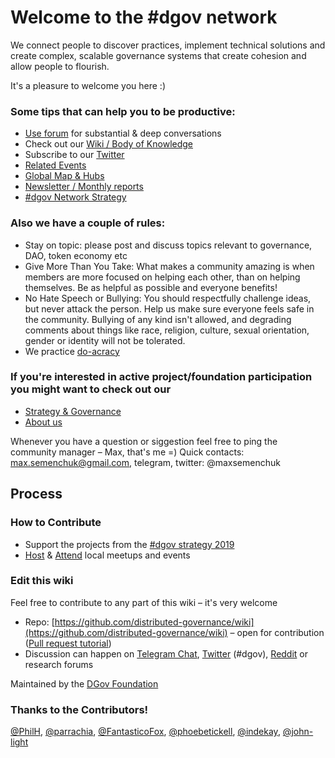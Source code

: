 # Welcome to the \#dgov network

We connect people to discover practices, implement technical solutions and create complex, scalable governance systems that create cohesion and allow people to flourish. 

It's a pleasure to welcome you here :\)

### Some tips that can help you to be productive:

* [Use forum](https://earth.us18.list-manage.com/track/click?u=566b6b2a60e0829db656d3b34&id=ce349e1f74&e=7265fe9357) for substantial & deep conversations
* Check out our [Wiki / Body of Knowledge](https://dao-landscape.gitbook.io/project/)
* Subscribe to our [Twitter](https://earth.us18.list-manage.com/track/click?u=566b6b2a60e0829db656d3b34&id=b3dd507d36&e=7265fe9357)
* [Related Events](dgov-industry-landscape.md)
* [Global Map & Hubs](map-of-the-industry-landscape.md)
* [Newsletter / Monthly reports](newsletter/)
* [\#dgov Network Strategy](dgov-network-strategy/)

### Also we have a couple of rules:

* Stay on topic: please post and discuss topics relevant to governance, DAO, token economy etc
* Give More Than You Take: What makes a community amazing is when members are more focused on helping each other, than on helping themselves. Be as helpful as possible and everyone benefits!
* No Hate Speech or Bullying: You should respectfully challenge ideas, but never attack the person. Help us make sure everyone feels safe in the community. Bullying of any kind isn't allowed, and degrading comments about things like race, religion, culture, sexual orientation, gender or identity will not be tolerated.
* We practice [do-acracy](https://earth.us18.list-manage.com/track/click?u=566b6b2a60e0829db656d3b34&id=b9d4ac1cc6&e=7265fe9357)

### If you're interested in active project/foundation participation you might want to check out our

* [Strategy & Governance](dgov-network-strategy/)
* [About us](foundation/dgov-history.md)

Whenever you have a question or siggestion feel free to ping the community manager – Max, that's me =\) Quick contacts: [max.semenchuk@gmail.com](mailto:max.semenchuk@gmail.com), telegram, twitter: @maxsemenchuk

## Process

### How to Contribute

* Support the projects from the [\#dgov strategy 2019](dgov-network-strategy/)
* [Host](http://forum.dgov.foundation/t/host-local-meetups/42) & [Attend](dgov-industry-landscape.md#events) local meetups and events

### Edit this wiki

Feel free to contribute to any part of this wiki – it's very welcome

* Repo: [https://github.com/distributed-governance/wiki](https://github.com/distributed-governance/wiki) – open for contribution \([Pull request tutorial](https://www.youtube.com/watch?v=IBYHohWm_5w)\)
* Discussion can happen on [Telegram Chat](https://dgov.foundation/#join), [Twitter](https://twitter.com/hashtag/dgov) \(\#dgov\), [Reddit](https://new.reddit.com/r/dgov/) or research forums

Maintained by the [DGov Foundation](https://dgov.foundation/)

### Thanks to the Contributors!

[@PhilH](https://github.com/PhilH), [@parrachia](https://github.com/parrachia), [@FantasticoFox](https://github.com/FantasticoFox), [@phoebetickell](https://github.com/phoebetickell), [@indekay](https://github.com/indekay), [@john-light](https://github.com/john-light)

